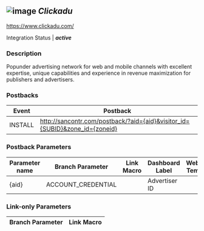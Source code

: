 ## ![image](https://cdn.branch.io/branch-assets/ad-partner-manager/cck-1508531144603.png)	***Clickadu***
https://www.clickadu.com/

Integration Status |  ***active***

###  Description
Popunder advertising network for web and mobile channels with excellent expertise, unique capabilities and experience in revenue maximization for publishers and advertisers.

### Postbacks
Event | Postback
--- | ---
INSTALL | http://sancontr.com/postback/?aid={aid}&visitor_id={SUBID}&zone_id={zoneid}

### Postback Parameters
Parameter name | Branch Parameter | Link Macro | Dashboard Label | Webhook Template | Required | Description
--- | --- | --- | --- | --- | --- | --- 
{aid} | ACCOUNT_CREDENTIAL |  | Advertiser ID |  | false |  {SUBID} | CLICK_ID | ${SUBID} |  |  | false |  {zoneid} | AD_SET_ID | {zoneid} |  |  | false | 

### Link-only Parameters
Branch Parameter | Link Macro
--- | ---




